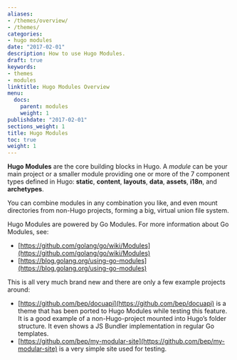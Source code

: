 ```yaml
---
aliases:
- /themes/overview/
- /themes/
categories:
- hugo modules
date: "2017-02-01"
description: How to use Hugo Modules.
draft: true
keywords:
- themes
- modules
linktitle: Hugo Modules Overview
menu:
  docs:
    parent: modules
    weight: 1
publishdate: "2017-02-01"
sections_weight: 1
title: Hugo Modules
toc: true
weight: 1
---
```


**Hugo Modules** are the core building blocks in Hugo. A _module_ can be your main project or a smaller module providing one or more of the 7 component types defined in Hugo: **static**, **content**, **layouts**, **data**, **assets**, **i18n**, and **archetypes**.

You can combine modules in any combination you like, and even mount directories from non-Hugo projects, forming a big, virtual union file system.

Hugo Modules are powered by Go Modules. For more information about Go Modules, see:

- [https://github.com/golang/go/wiki/Modules](https://github.com/golang/go/wiki/Modules)
- [https://blog.golang.org/using-go-modules](https://blog.golang.org/using-go-modules)

This is all very much brand new and there are only a few example projects around:

- [https://github.com/bep/docuapi](https://github.com/bep/docuapi) is a theme that has been ported to Hugo Modules while testing this feature. It is a good example of a non-Hugo-project mounted into Hugo’s folder structure. It even shows a JS Bundler implementation in regular Go templates.
- [https://github.com/bep/my-modular-site](https://github.com/bep/my-modular-site) is a very simple site used for testing.
